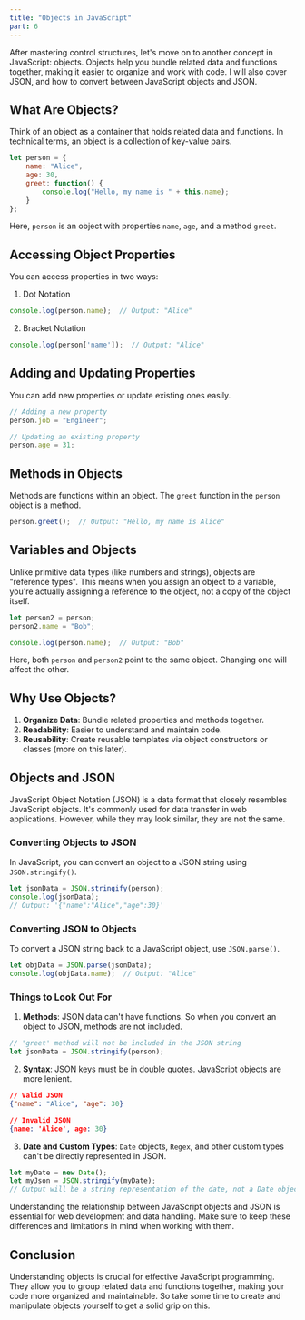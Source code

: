 ```yaml
---
title: "Objects in JavaScript"
part: 6
---
```


After mastering control structures, let's move on to another concept in JavaScript: objects. Objects help you bundle related data and functions together, making it easier to organize and work with code. I will also cover JSON, and how to convert between JavaScript objects and JSON.

## What Are Objects?

Think of an object as a container that holds related data and functions. In technical terms, an object is a collection of key-value pairs.

```javascript
let person = {
	name: "Alice",
	age: 30,
	greet: function() {
		console.log("Hello, my name is " + this.name);
	}
};
```

Here, `person` is an object with properties `name`, `age`, and a method `greet`.

## Accessing Object Properties

You can access properties in two ways:

1. Dot Notation
```javascript
console.log(person.name);  // Output: "Alice"
```

2. Bracket Notation
```javascript
console.log(person['name']);  // Output: "Alice"
```

## Adding and Updating Properties

You can add new properties or update existing ones easily.

```javascript
// Adding a new property
person.job = "Engineer";

// Updating an existing property
person.age = 31;
```

## Methods in Objects

Methods are functions within an object. The `greet` function in the `person` object is a method.

```javascript
person.greet();  // Output: "Hello, my name is Alice"
```

## Variables and Objects

Unlike primitive data types (like numbers and strings), objects are "reference types". This means when you assign an object to a variable, you're actually assigning a reference to the object, not a copy of the object itself.

```javascript
let person2 = person;
person2.name = "Bob";

console.log(person.name);  // Output: "Bob"
```

Here, both `person` and `person2` point to the same object. Changing one will affect the other.

## Why Use Objects?

1. **Organize Data**: Bundle related properties and methods together.
2. **Readability**: Easier to understand and maintain code.
3. **Reusability**: Create reusable templates via object constructors or classes (more on this later).

## Objects and JSON

JavaScript Object Notation (JSON) is a data format that closely resembles JavaScript objects. It's commonly used for data transfer in web applications. However, while they may look similar, they are not the same.

### Converting Objects to JSON

In JavaScript, you can convert an object to a JSON string using `JSON.stringify()`.

```javascript
let jsonData = JSON.stringify(person);
console.log(jsonData);
// Output: '{"name":"Alice","age":30}'
```

### Converting JSON to Objects

To convert a JSON string back to a JavaScript object, use `JSON.parse()`.

```javascript
let objData = JSON.parse(jsonData);
console.log(objData.name);  // Output: "Alice"
```

### Things to Look Out For

1. **Methods**: JSON data can't have functions. So when you convert an object to JSON, methods are not included.
	
```javascript
// 'greet' method will not be included in the JSON string
let jsonData = JSON.stringify(person);
```

2. **Syntax**: JSON keys must be in double quotes. JavaScript objects are more lenient.
	
```json
// Valid JSON
{"name": "Alice", "age": 30}

// Invalid JSON
{name: 'Alice', age: 30}
```

3. **Date and Custom Types**: `Date` objects, `Regex`, and other custom types can't be directly represented in JSON.

```javascript
let myDate = new Date();
let myJson = JSON.stringify(myDate);
// Output will be a string representation of the date, not a Date object
```

Understanding the relationship between JavaScript objects and JSON is essential for web development and data handling. Make sure to keep these differences and limitations in mind when working with them.


## Conclusion

Understanding objects is crucial for effective JavaScript programming. They allow you to group related data and functions together, making your code more organized and maintainable. So take some time to create and manipulate objects yourself to get a solid grip on this.
